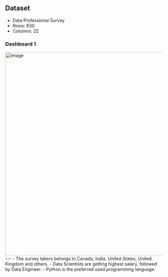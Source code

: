 ## Dataset

- Data Professional Survey
- Rows: 630
- Columns: 22

### Dashboard 1

<img width="651" alt="image" src="https://user-images.githubusercontent.com/50318272/212592748-582445a8-648e-4378-847e-9e8607f34f63.png">
---
- The survey takers belongs to Canada, India, United States, United Kingdom and others.
- Data Scientists are getting highest salary, followed by Data Engineer.
- Python is the preferred used programming language.
